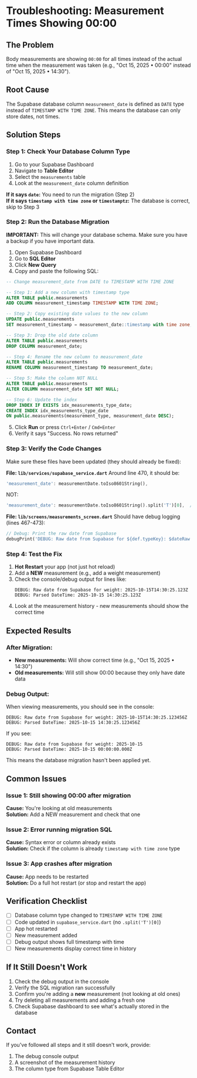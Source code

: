 # Troubleshooting: Measurement Times Showing 00:00

## The Problem
Body measurements are showing `00:00` for all times instead of the actual time when the measurement was taken (e.g., "Oct 15, 2025 • 00:00" instead of "Oct 15, 2025 • 14:30").

## Root Cause
The Supabase database column `measurement_date` is defined as `DATE` type instead of `TIMESTAMP WITH TIME ZONE`. This means the database can only store dates, not times.

## Solution Steps

### Step 1: Check Your Database Column Type

1. Go to your Supabase Dashboard
2. Navigate to **Table Editor**
3. Select the `measurements` table
4. Look at the `measurement_date` column definition

**If it says `date`:** You need to run the migration (Step 2)  
**If it says `timestamp with time zone` or `timestamptz`:** The database is correct, skip to Step 3

### Step 2: Run the Database Migration

**IMPORTANT:** This will change your database schema. Make sure you have a backup if you have important data.

1. Open Supabase Dashboard
2. Go to **SQL Editor**
3. Click **New Query**
4. Copy and paste the following SQL:

```sql
-- Change measurement_date from DATE to TIMESTAMP WITH TIME ZONE

-- Step 1: Add a new column with timestamp type
ALTER TABLE public.measurements 
ADD COLUMN measurement_timestamp TIMESTAMP WITH TIME ZONE;

-- Step 2: Copy existing date values to the new column
UPDATE public.measurements 
SET measurement_timestamp = measurement_date::timestamp with time zone;

-- Step 3: Drop the old date column
ALTER TABLE public.measurements 
DROP COLUMN measurement_date;

-- Step 4: Rename the new column to measurement_date
ALTER TABLE public.measurements 
RENAME COLUMN measurement_timestamp TO measurement_date;

-- Step 5: Make the column NOT NULL
ALTER TABLE public.measurements 
ALTER COLUMN measurement_date SET NOT NULL;

-- Step 6: Update the index
DROP INDEX IF EXISTS idx_measurements_type_date;
CREATE INDEX idx_measurements_type_date 
ON public.measurements(measurement_type, measurement_date DESC);
```

5. Click **Run** or press `Ctrl+Enter` / `Cmd+Enter`
6. Verify it says "Success. No rows returned"

### Step 3: Verify the Code Changes

Make sure these files have been updated (they should already be fixed):

**File: `lib/services/supabase_service.dart`**
Around line 470, it should be:
```dart
'measurement_date': measurementDate.toIso8601String(),
```

NOT:
```dart
'measurement_date': measurementDate.toIso8601String().split('T')[0],  // ❌ WRONG
```

**File: `lib/screens/measurements_screen.dart`**
Should have debug logging (lines 467-473):
```dart
// Debug: Print the raw date from Supabase
debugPrint('DEBUG: Raw date from Supabase for ${def.typeKey}: $dateRaw');
```

### Step 4: Test the Fix

1. **Hot Restart** your app (not just hot reload)
2. Add a **NEW** measurement (e.g., add a weight measurement)
3. Check the console/debug output for lines like:
   ```
   DEBUG: Raw date from Supabase for weight: 2025-10-15T14:30:25.123Z
   DEBUG: Parsed DateTime: 2025-10-15 14:30:25.123Z
   ```
4. Look at the measurement history - new measurements should show the correct time

## Expected Results

### After Migration:
- **New measurements:** Will show correct time (e.g., "Oct 15, 2025 • 14:30")
- **Old measurements:** Will still show 00:00 because they only have date data

### Debug Output:
When viewing measurements, you should see in the console:
```
DEBUG: Raw date from Supabase for weight: 2025-10-15T14:30:25.123456Z
DEBUG: Parsed DateTime: 2025-10-15 14:30:25.123456Z
```

If you see:
```
DEBUG: Raw date from Supabase for weight: 2025-10-15
DEBUG: Parsed DateTime: 2025-10-15 00:00:00.000Z
```
This means the database migration hasn't been applied yet.

## Common Issues

### Issue 1: Still showing 00:00 after migration
**Cause:** You're looking at old measurements  
**Solution:** Add a NEW measurement and check that one

### Issue 2: Error running migration SQL
**Cause:** Syntax error or column already exists  
**Solution:** Check if the column is already `timestamp with time zone` type

### Issue 3: App crashes after migration
**Cause:** App needs to be restarted  
**Solution:** Do a full hot restart (or stop and restart the app)

## Verification Checklist

- [ ] Database column type changed to `TIMESTAMP WITH TIME ZONE`
- [ ] Code updated in `supabase_service.dart` (no `.split('T')[0]`)
- [ ] App hot restarted
- [ ] New measurement added
- [ ] Debug output shows full timestamp with time
- [ ] New measurements display correct time in history

## If It Still Doesn't Work

1. Check the debug output in the console
2. Verify the SQL migration ran successfully
3. Confirm you're adding a **new** measurement (not looking at old ones)
4. Try deleting all measurements and adding a fresh one
5. Check Supabase dashboard to see what's actually stored in the database

## Contact
If you've followed all steps and it still doesn't work, provide:
1. The debug console output
2. A screenshot of the measurement history
3. The column type from Supabase Table Editor
